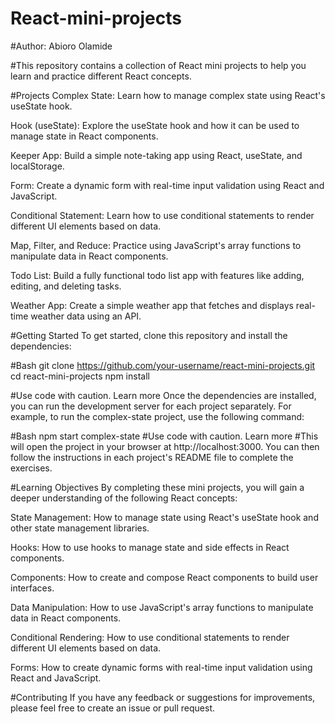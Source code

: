 # React-mini-projects

#Author: Abioro Olamide

#This repository contains a collection of React mini projects to help you learn and practice different React concepts.

#Projects
Complex State: Learn how to manage complex state using React's useState hook.

Hook (useState): Explore the useState hook and how it can be used to manage state in React components.

Keeper App: Build a simple note-taking app using React, useState, and localStorage.

Form: Create a dynamic form with real-time input validation using React and JavaScript.

Conditional Statement: Learn how to use conditional statements to render different UI elements based on data.

Map, Filter, and Reduce: Practice using JavaScript's array functions to manipulate data in React components.

Todo List: Build a fully functional todo list app with features like adding, editing, and deleting tasks.

Weather App: Create a simple weather app that fetches and displays real-time weather data using an API.

#Getting Started
To get started, clone this repository and install the dependencies:

#Bash
git clone https://github.com/your-username/react-mini-projects.git
cd react-mini-projects
npm install

#Use code with caution. Learn more
Once the dependencies are installed, you can run the development server for each project separately. For example, to run the complex-state project, use the following command:

#Bash
npm start complex-state
#Use code with caution. Learn more
#This will open the project in your browser at http://localhost:3000. You can then follow the instructions in each project's README file to complete the exercises.

#Learning Objectives
By completing these mini projects, you will gain a deeper understanding of the following React concepts:

State Management: How to manage state using React's useState hook and other state management libraries.

Hooks: How to use hooks to manage state and side effects in React components.

Components: How to create and compose React components to build user interfaces.

Data Manipulation: How to use JavaScript's array functions to manipulate data in React components.

Conditional Rendering: How to use conditional statements to render different UI elements based on data.

Forms: How to create dynamic forms with real-time input validation using React and JavaScript.

#Contributing
If you have any feedback or suggestions for improvements, please feel free to create an issue or pull request.
